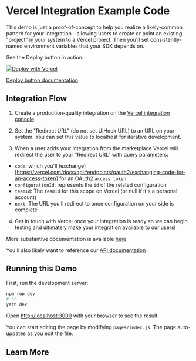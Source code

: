 # Vercel Integration Example Code

This demo is just a proof-of-concept to help you realize a likely-common pattern for your integration - allowing users to create or point an existing "project" in your system to a Vercel project. Then you'll set consistently-named environment variables that your SDK depends on.

See the Deploy button in action:

[![Deploy with Vercel](https://vercel.com/button)](https://vercel.com/new/git/external?repository-url=https%3A%2F%2Fgithub.com%2Fvercel%2Fnext.js%2Ftree%2Fcanary%2Fexamples%2Fhello-world&integration-ids=oac_4FhKvY0Ia1NHtuKGFtl5GgSf)

[Deploy button documentation](https://vercel.com/docs/more/deploy-button)

## Integration Flow

1. Create a production-quality integration on the [Vercel integration console](https://vercel.com/dashboard/integrations/console).

2. Set the "Redirect URL" (do not set UIHook URL) to an URL on your system. You can set this value to localhost for iterative development.

3. When a user adds your integration from the marketplace Vercel will redirect the user to your "Redirect URL" with query parameters:

- `code`: which you'll (exchange)[https://vercel.com/docs/api#endpoints/oauth2/exchanging-code-for-an-access-token] for an OAuth2 `access token`
- `configurationId`: represents the `id` of the related configuration
- `teamId`: The `teamId` for this scope on Vercel (or null if it's a personal account)
- `next`: The URL you'll redirect to once configuration on your side is complete

4. Get in touch with Vercel once your integration is ready so we can begin testing and ultimately make your integration available to our users!

More substantive documentation is available [here](https://vercel.com/docs/integrations#o-auth-integrations/hybrid-mode)

You'll also likely want to reference our [API documentation](https://vercel.com/docs/api)

## Running this Demo

First, run the development server:

```bash
npm run dev
# or
yarn dev
```

Open [http://localhost:3000](http://localhost:3000) with your browser to see the result.

You can start editing the page by modifying `pages/index.js`. The page auto-updates as you edit the file.

## Learn More
